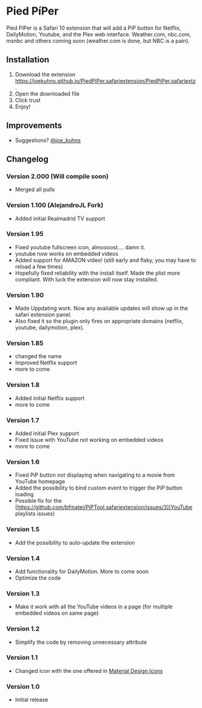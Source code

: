 # Pied PíPer
Pied PíPer is a Safari 10 extension that will add a PiP button for Netflix, DailyMotion, Youtube, and the Plex web interface.  Weather.com, nbc.com, msnbc and others coming soon (weather.com is done, but NBC is a pain).

## Installation
1. Download the extension https://joekuhns.github.io/PiedPiPer.safariextension/PiedPiPer.safariextz.
2. Open the downloaded file
3. Click trust
4. Enjoy!

## Improvements
- Suggestions?  [@joe_kuhns](https://twitter.com/joe_kuhns)

## Changelog

### Version 2.000 (Will compile soon)
- Merged all pulls

### Version 1.100 (AlejandroJL Fork)
- Added initial Realmadrid TV support

### Version 1.95
- Fixed youtube fullscreen icon, almoooost....  damn it.
- youtube now works on embedded videos
- Added support for AMAZON video! (still early and flaky, you may have to reload a few times)
- Hopefully fixed reliability with the install itself. Made the plist more compliant.  With luck the extension will now stay installed.

### Version 1.90
- Made Uppdating work.  Now any available updates will show up in the safari extension panel.
- Also fixed it so the plugin only fires on appropriate domains (netflix, youtube, dailymotion, plex).

### Version 1.85
- changed the name
- Improved Netflix support
- more to come

### Version 1.8
- Added initial Netflix support
- more to come

### Version 1.7
- Added initial Plex support
- Fixed issue with YouTube not working on embedded videos
- more to come

### Version 1.6
- Fixed PiP button not displaying when navigating to a movie from YouTube homepage
- Added the possibility to bind custom event to trigger the PiP button loading
- Possible fix for the [https://github.com/bfmatei/PiPTool.safariextension/issues/3](YouTube playlists issues)

### Version 1.5
- Add the possibility to auto-update the extension

### Version 1.4
- Add functionality for DailyMotion. More to come soon
- Optimize the code

### Version 1.3
- Make it work with all the YouTube videos in a page (for multiple embedded videos on same page)

### Version 1.2
- Simplify the code by removing unnecessary attribute

### Version 1.1
- Changed icon with the one offered in [Material Design Icons](https://design.google.com/icons/#ic_picture_in_picture)

### Version 1.0
- Initial release
